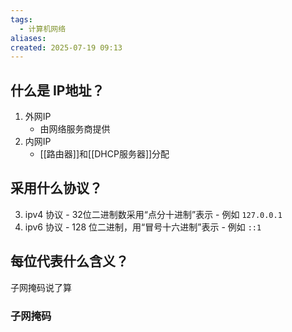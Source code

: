 ```yaml
---
tags:
  - 计算机网络
aliases: 
created: 2025-07-19 09:13
---
```

## 什么是 IP地址？

1. 外网IP
	- 由网络服务商提供
2. 内网IP
	- [[路由器]]和[[DHCP服务器]]分配


## 采用什么协议？

3. ipv4 协议
		- 32位二进制数采用“点分十进制”表示
		- 例如 `127.0.0.1`
4. ipv6 协议
		- 128 位二进制，用“冒号十六进制”表示
		- 例如 `::1`

## 每位代表什么含义？

子网掩码说了算

### 子网掩码